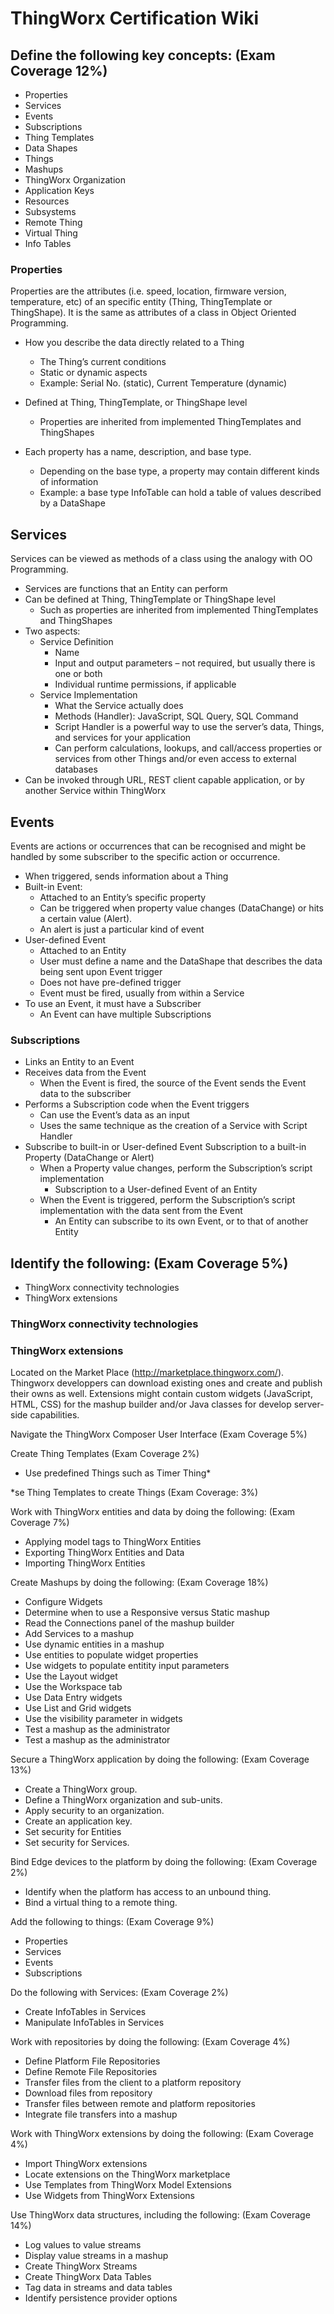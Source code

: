 # ThingWorx Certification Wiki  


## Define the following key concepts: (Exam Coverage 12%) 

* Properties
* Services
* Events
* Subscriptions
* Thing Templates
* Data Shapes
* Things
* Mashups
* ThingWorx Organization
* Application Keys
* Resources
* Subsystems
* Remote Thing
* Virtual Thing
* Info Tables  

### Properties

Properties are the attributes (i.e. speed, location, firmware version, temperature, etc) of an specific entity (Thing, ThingTemplate or ThingShape). It is the same as attributes of a class in Object Oriented Programming.  

* How you describe the data directly related to a Thing
  - The Thing’s current conditions  
  - Static or dynamic aspects  
  - Example: Serial No. (static), Current Temperature (dynamic)  

* Defined at Thing, ThingTemplate, or ThingShape level
  - Properties are inherited from implemented ThingTemplates and ThingShapes

* Each property has a name, description, and base type.
  - Depending on the base type, a property may contain different kinds of information
  - Example: a base type InfoTable can hold a table of values described by a DataShape


## Services

Services can be viewed as methods of a class using the analogy with OO Programming.

* Services are functions that an Entity can perform
* Can be defined at Thing, ThingTemplate or ThingShape level
  - Such as properties are inherited from implemented ThingTemplates and ThingShapes
* Two aspects:
  - Service Definition
    - Name
    - Input and output parameters – not required, but usually there is one or both
    - Individual runtime permissions, if applicable
  - Service Implementation
    - What the Service actually does
    - Methods (Handler): JavaScript, SQL Query, SQL Command
    - Script Handler is a powerful way to use the server’s data, Things, and services for your application
    - Can perform calculations, lookups, and call/access properties or services from other Things and/or even access to external databases
* Can be invoked through URL, REST client capable application, or by another Service within ThingWorx

## Events

Events are actions or occurrences that can be recognised and might be handled by some subscriber to the specific action or occurrence.

* When triggered, sends information about a Thing
* Built-in Event:
  - Attached to an Entity’s specific property
  - Can be triggered when property value changes (DataChange) or hits a certain value (Alert).
  - An alert is just a particular kind of event
* User-defined Event
  - Attached to an Entity
  - User must define a name and the DataShape that describes the data being sent upon Event trigger
  - Does not have pre-defined trigger
  - Event must be fired, usually from within a Service
* To use an Event, it must have a Subscriber
  - An Event can have multiple Subscriptions

### Subscriptions

* Links an Entity to an Event
* Receives data from the Event
  - When the Event is fired, the source of the Event sends the Event data to the subscriber
* Performs a Subscription code when the Event triggers
  - Can use the Event’s data as an input
  - Uses the same technique as the creation of a Service with Script Handler
* Subscribe to built-in or User-defined Event
Subscription to a built-in Property (DataChange or Alert)
  - When a Property value changes, perform the Subscription’s script implementation
    - Subscription to a User-defined Event of an Entity
  - When the Event is triggered, perform the Subscription’s script implementation with the data sent from the Event
    - An Entity can subscribe to its own Event, or to that of another Entity

## Identify the following: (Exam Coverage 5%)
* ThingWorx connectivity technologies
* ThingWorx extensions

### ThingWorx connectivity technologies

### ThingWorx extensions
 
  Located on the Market Place (http://marketplace.thingworx.com/).
  Thingworx developpers can download existing ones and create and publish their owns as well.
  Extensions might contain custom widgets (JavaScript, HTML, CSS) for the mashup builder and/or Java classes for develop server-side capabilities.  

Navigate the ThingWorx Composer User Interface (Exam Coverage 5%)

Create Thing Templates (Exam Coverage 2%)	
* Use predefined Things such as Timer Thing*

*se Thing Templates to create Things (Exam Coverage: 3%)

Work with ThingWorx entities and data by doing the following: (Exam Coverage 7%)
* Applying model tags to ThingWorx Entities
* Exporting ThingWorx Entities and Data
* Importing ThingWorx Entities

Create Mashups by doing the following: (Exam Coverage 18%)
* Configure Widgets
* Determine when to use a Responsive versus Static mashup
* Read the Connections panel of the mashup builder
* Add Services to a mashup
* Use dynamic entities in a mashup
* Use entities to populate widget properties
* Use widgets to populate entitity input parameters
* Use the Layout widget
* Use the Workspace tab
* Use Data Entry widgets
* Use List and Grid widgets
* Use the visibility parameter in widgets
* Test a mashup as the administrator
* Test a mashup as the administrator

Secure a ThingWorx application by doing the following: (Exam Coverage 13%)
* Create a ThingWorx group.
* Define a ThingWorx organization and sub-units.
* Apply security to an organization.
* Create an application key.
* Set security for Entities
* Set security for Services.

Bind Edge devices to the platform by doing the following: (Exam Coverage 2%)
* Identify when the platform has access to an unbound thing.
* Bind a virtual thing to a remote thing.

Add the following to things: (Exam Coverage 9%)
* Properties
* Services
* Events
* Subscriptions

Do the following with Services: (Exam Coverage 2%)
* Create InfoTables in Services
* Manipulate InfoTables in Services

Work with repositories by doing the following: (Exam Coverage 4%)
* Define Platform File Repositories
* Define Remote File Repositories
* Transfer files from the client to a platform repository
* Download files from repository
* Transfer files between remote and platform repositories
* Integrate file transfers into a mashup

Work with ThingWorx extensions by doing the following: (Exam Coverage 4%)
* Import ThingWorx extensions
* Locate extensions on the ThingWorx marketplace
* Use Templates from ThingWorx Model Extensions
* Use Widgets from ThingWorx Extensions

Use ThingWorx data structures, including the following: (Exam Coverage 14%)
* Log values to value streams
* Display value streams in a mashup
* Create ThingWorx Streams
* Create ThingWorx Data Tables
* Tag data in streams and data tables
* Identify persistence provider options
